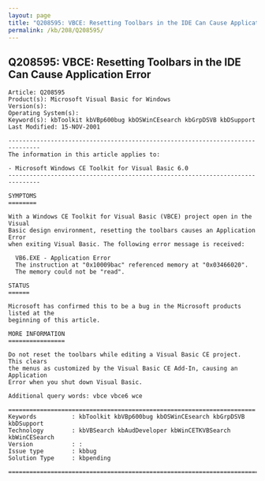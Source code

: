 ```yaml
---
layout: page
title: "Q208595: VBCE: Resetting Toolbars in the IDE Can Cause Application Error"
permalink: /kb/208/Q208595/
---
```


## Q208595: VBCE: Resetting Toolbars in the IDE Can Cause Application Error

	Article: Q208595
	Product(s): Microsoft Visual Basic for Windows
	Version(s): 
	Operating System(s): 
	Keyword(s): kbToolkit kbVBp600bug kbOSWinCEsearch kbGrpDSVB kbDSupport
	Last Modified: 15-NOV-2001
	
	-------------------------------------------------------------------------------
	The information in this article applies to:
	
	- Microsoft Windows CE Toolkit for Visual Basic 6.0 
	-------------------------------------------------------------------------------
	
	SYMPTOMS
	========
	
	With a Windows CE Toolkit for Visual Basic (VBCE) project open in the Visual
	Basic design environment, resetting the toolbars causes an Application Error
	when exiting Visual Basic. The following error message is received:
	
	  VB6.EXE - Application Error
	  The instruction at "0x10009bac" referenced memory at "0x03466020".
	  The memory could not be "read".
	
	STATUS
	======
	
	Microsoft has confirmed this to be a bug in the Microsoft products listed at the
	beginning of this article.
	
	MORE INFORMATION
	================
	
	Do not reset the toolbars while editing a Visual Basic CE project. This clears
	the menus as customized by the Visual Basic CE Add-In, causing an Application
	Error when you shut down Visual Basic.
	
	Additional query words: vbce vbce6 wce
	
	======================================================================
	Keywords          : kbToolkit kbVBp600bug kbOSWinCEsearch kbGrpDSVB kbDSupport 
	Technology        : kbVBSearch kbAudDeveloper kbWinCETKVBSearch kbWinCESearch
	Version           : :
	Issue type        : kbbug
	Solution Type     : kbpending
	
	=============================================================================
	
